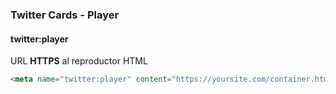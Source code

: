 ### Twitter Cards - Player
#### twitter:player

URL **HTTPS** al reproductor HTML

````HTML
<meta name="twitter:player" content="https://yoursite.com/container.html" />
````